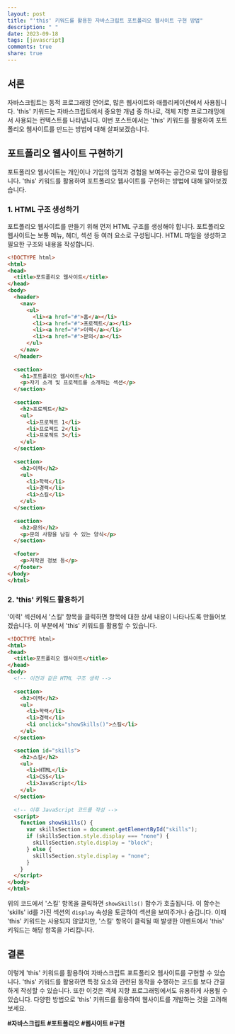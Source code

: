 ```yaml
---
layout: post
title: "'this' 키워드를 활용한 자바스크립트 포트폴리오 웹사이트 구현 방법"
description: " "
date: 2023-09-18
tags: [javascript]
comments: true
share: true
---
```


## 서론
자바스크립트는 동적 프로그래밍 언어로, 많은 웹사이트와 애플리케이션에서 사용됩니다. 'this' 키워드는 자바스크립트에서 중요한 개념 중 하나로, 객체 지향 프로그래밍에서 사용되는 컨텍스트를 나타냅니다. 이번 포스트에서는 'this' 키워드를 활용하여 포트폴리오 웹사이트를 만드는 방법에 대해 살펴보겠습니다.

## 포트폴리오 웹사이트 구현하기
포트폴리오 웹사이트는 개인이나 기업의 업적과 경험을 보여주는 공간으로 많이 활용됩니다. 'this' 키워드를 활용하여 포트폴리오 웹사이트를 구현하는 방법에 대해 알아보겠습니다.

### 1. HTML 구조 생성하기
포트폴리오 웹사이트를 만들기 위해 먼저 HTML 구조를 생성해야 합니다. 포트폴리오 웹사이트는 보통 메뉴, 헤더, 섹션 등 여러 요소로 구성됩니다. HTML 파일을 생성하고 필요한 구조와 내용을 작성합니다.

```html
<!DOCTYPE html>
<html>
<head>
  <title>포트폴리오 웹사이트</title>
</head>
<body>
  <header>
    <nav>
      <ul>
        <li><a href="#">홈</a></li>
        <li><a href="#">프로젝트</a></li>
        <li><a href="#">이력</a></li>
        <li><a href="#">문의</a></li>
      </ul>
    </nav>
  </header>
  
  <section>
    <h1>포트폴리오 웹사이트</h1>
    <p>자기 소개 및 프로젝트를 소개하는 섹션</p>
  </section>
  
  <section>
    <h2>프로젝트</h2>
    <ul>
      <li>프로젝트 1</li>
      <li>프로젝트 2</li>
      <li>프로젝트 3</li>
    </ul>
  </section>
  
  <section>
    <h2>이력</h2>
    <ul>
      <li>학력</li>
      <li>경력</li>
      <li>스킬</li>
    </ul>
  </section>
  
  <section>
    <h2>문의</h2>
    <p>문의 사항을 남길 수 있는 양식</p>
  </section>
  
  <footer>
    <p>저작권 정보 등</p>
  </footer>
</body>
</html>
```

### 2. 'this' 키워드 활용하기
'이력' 섹션에서 '스킬' 항목을 클릭하면 항목에 대한 상세 내용이 나타나도록 만들어보겠습니다. 이 부분에서 'this' 키워드를 활용할 수 있습니다.

```html
<!DOCTYPE html>
<html>
<head>
  <title>포트폴리오 웹사이트</title>
</head>
<body>
  <!-- 이전과 같은 HTML 구조 생략 -->
  
  <section>
    <h2>이력</h2>
    <ul>
      <li>학력</li>
      <li>경력</li>
      <li onclick="showSkills()">스킬</li>
    </ul>
  </section>

  <section id="skills">
    <h2>스킬</h2>
    <ul>
      <li>HTML</li>
      <li>CSS</li>
      <li>JavaScript</li>
    </ul>
  </section>
  
  <!-- 이후 JavaScript 코드를 작성 -->
  <script>
    function showSkills() {
      var skillsSection = document.getElementById("skills");
      if (skillsSection.style.display === "none") {
        skillsSection.style.display = "block";
      } else {
        skillsSection.style.display = "none";
      }
    }
  </script>
</body>
</html>
```

위의 코드에서 '스킬' 항목을 클릭하면 `showSkills()` 함수가 호출됩니다. 이 함수는 'skills' id를 가진 섹션의 `display` 속성을 토글하여 섹션을 보여주거나 숨깁니다. 이때 'this' 키워드는 사용되지 않았지만, '스킬' 항목이 클릭될 때 발생한 이벤트에서 'this' 키워드는 해당 항목을 가리킵니다.

## 결론
이렇게 'this' 키워드를 활용하여 자바스크립트 포트폴리오 웹사이트를 구현할 수 있습니다. 'this' 키워드를 활용하면 특정 요소와 관련된 동작을 수행하는 코드를 보다 간결하게 작성할 수 있습니다. 또한 이것은 객체 지향 프로그래밍에서도 유용하게 사용될 수 있습니다. 다양한 방법으로 'this' 키워드를 활용하여 웹사이트를 개발하는 것을 고려해보세요.

**#자바스크립트 #포트폴리오 #웹사이트 #구현**